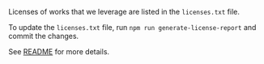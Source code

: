 Licenses of works that we leverage are listed in the `licenses.txt` file.

To update the `licenses.txt` file, run `npm run generate-license-report` and commit the changes.

See [README](../README.md) for more details.
